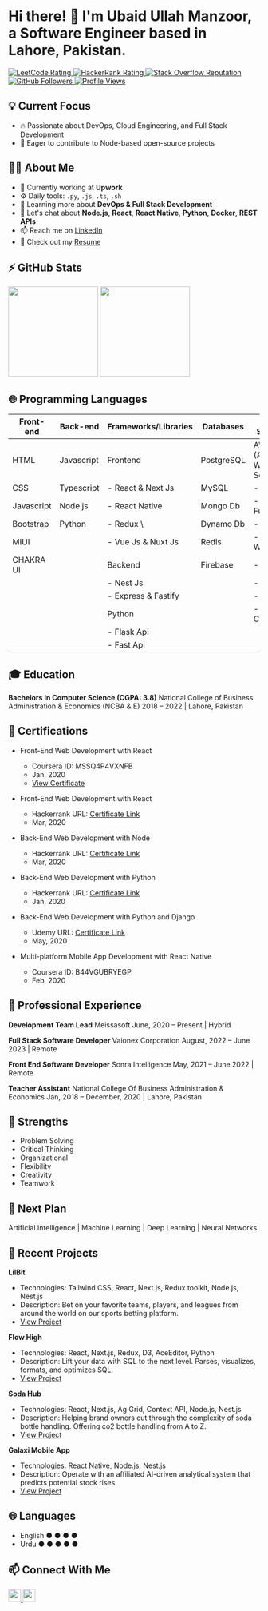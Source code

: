 <!-- Add Your Name and Intro Here -->
# Hi there! 👋 I'm Ubaid Ullah Manzoor, a Software Engineer based in Lahore, Pakistan.

<!-- Social Media Badges -->
<p align="left">
  <a href="https://leetcode.com/ubaidmanzoor987/">
    <img src="https://cp-logo.vercel.app/leetcode/ubaidmanzoor987" alt="LeetCode Rating" />
  </a>
  <a href="https://www.hackerrank.com/ubaidmanzoor789">
    <img src="https://raw.githubusercontent.com/sudiptob2/cf-stats/main/output/rating.svg" alt="HackerRank Rating" />
  </a>
  <a href="https://stackoverflow.com/users/9789238/m-ubaidullah-manzoor">
    <img alt="Stack Overflow Reputation" src="https://img.shields.io/stackexchange/stackoverflow/r/5921662?color=orange&label=reputation&logo=stackoverflow">
  </a>
  <a href="https://github.com/ubaidmanzoor987?tab=followers">
    <img alt="GitHub Followers" src="https://img.shields.io/github/followers/ubaidmanzoor987?color=green&logo=github">
  </a>
  <a href="https://github.com/ubaidmanzoor987/">
    <img src="https://komarev.com/ghpvc/?username=ubaidmanzoor987" alt="Profile Views" />
  </a>
</p>

<!-- Current Interests and Goals -->
## 💡 Current Focus
- :fire: Passionate about DevOps, Cloud Engineering, and Full Stack Development
- :calendar: Eager to contribute to Node-based open-source projects

<!-- Professional Info -->
## 👨‍💻 About Me
- 🏢 Currently working at **Upwork**
- ⚙️ Daily tools: `.py`, `.js`, `.ts`, `.sh`
- 🌱 Learning more about **DevOps & Full Stack Development**
- 💬 Let's chat about **Node.js**, **React**, **React Native**, **Python**,  **Docker**, **REST APIs**
- 📫 Reach me on [LinkedIn](https://www.linkedin.com/in/ubaidullah-manzoor/)
- 📝 Check out my [Resume](Resume.pdf)

<!-- GitHub Stats -->
## ⚡ GitHub Stats
<p align="left">
  <img height="180em" src="https://github-readme-stats.vercel.app/api?username=ubaidmanzoor987&show_icons=true&hide_border=true&&count_private=true&include_all_commits=true" /> 
  <img height="180em" src="https://github-readme-stats.vercel.app/api/top-langs/?username=ubaidmanzoor987&show_icons=true&hide_border=true&layout=compact&langs_count=15"/>
</p>

<!-- 🌐 Programming Languages -->
## 🌐 Programming Languages

| Front-end   | Back-end   | Frameworks/Libraries  | Databases         | Cloud Services            | Other           |
| ----------- | ---------- | --------------------- | ----------------- | ------------------------- |---------------- |
| HTML        | Javascript | Frontend              | PostgreSQL        | AWS (Amazon Web Services) | Git             |
| CSS         | Typescript |  - React & Next Js    | MySQL             |   - EC2                   | Docker          |
| Javascript  | Node.js    |  - React Native       | Mongo Db          |   - Lambda Function       | Jira            |
| Bootstrap   | Python     |  - Redux   \          | Dynamo Db         |   - S3                    | Clickup         |
| MIUI        |            |  - Vue Js & Nuxt Js   | Redis             |   - Cloud Watch           | Trello          |      
| CHAKRA UI   |            | Backend               | Firebase          |   - SLS                   |                 |
|             |            |  - Nest Js            |                   |   - SES                   |                 |
|             |            |  - Express & Fastify  |                   |   - CDK                   |                 |
|             |            | Python                |                   |   - Cloudfront            |                 |   
|             |            |  - Flask Api          |                   |                           |                 |   
|             |            |  - Fast Api           |                   |                           |                 |   

<!-- 🎓 Education -->
## 🎓 Education
**Bachelors in Computer Science (CGPA: 3.8)**
National College of Business Administration & Economics (NCBA & E)
2018 – 2022 | Lahore, Pakistan

<!-- 🚀 Certifications -->
## 🚀 Certifications
- Front-End Web Development with React
  - Coursera ID: MSSQ4P4VXNFB
  - Jan, 2020
  - [View Certificate](Add_Certificate_Link_Here)

- Front-End Web Development with React
  - Hackerrank URL: [Certificate Link](https://www.hackerrank.com/certificates/ae5d4af40ed8)
  - Mar, 2020

- Back-End Web Development with Node
  - Hackerrank URL: [Certificate Link](https://www.hackerrank.com/certificates/3ba54f8933eb)
  - Mar, 2020

- Back-End Web Development with Python
  - Hackerrank URL: [Certificate Link](https://www.hackerrank.com/certificates/1207ff9d5c52)
  - Jan, 2020

- Back-End Web Development with Python and Django
  - Udemy URL: [Certificate Link](shorturl.at/ckFGK)
  - May, 2020

- Multi-platform Mobile App Development with React Native
  - Coursera ID: B44VGUBRYEGP
  - Feb, 2020

<!-- 💼 Professional Experience -->
## 💼 Professional Experience
**Development Team Lead**
Meissasoft
June, 2020 – Present | Hybrid

**Full Stack Software Developer**
Vaionex Corporation
August, 2022 – June 2023 | Remote

**Front End Software Developer**
Sonra Intelligence
May, 2021 – June 2022 | Remote

**Teacher Assistant**
National College Of Business Administration & Economics
Jan, 2018 – December, 2020 | Lahore, Pakistan

<!-- 💪 Strengths -->
## 💪 Strengths
- Problem Solving
- Critical Thinking
- Organizational
- Flexibility
- Creativity
- Teamwork

<!-- 🎯 Next Plan -->
## 🎯 Next Plan
Artificial Intelligence | Machine Learning | Deep Learning | Neural Networks

<!-- 🚀 Recent Projects -->
## 🚀 Recent Projects
**LilBit**
- Technologies: Tailwind CSS, React, Next.js, Redux toolkit, Node.js, Nest.js
- Description: Bet on your favorite teams, players, and leagues from around the world on our sports betting platform.
- [View Project](https://lilbit.vaionex.cloud/)

**Flow High**
- Technologies: React, Next.js, Redux, D3, AceEditor, Python
- Description: Lift your data with SQL to the next level. Parses, visualizes, formats, and optimizes SQL.
- [View Project](https://fhdev.sonra.io/)

**Soda Hub**
- Technologies: React, Next.js, Ag Grid, Context API, Node.js, Nest.js
- Description: Helping brand owners cut through the complexity of soda bottle handling. Offering co2 bottle handling from A to Z.
- [View Project](https://app.sodahub.eu/)

**Galaxi Mobile App**
- Technologies: React Native, Node.js, Nest.js
- Description: Operate with an affiliated AI-driven analytical system that predicts potential stock rises.
- [View Project](https://play.google.com/store/apps/details?id=com.galaxi.android)

<!-- 🌐 Languages -->
## 🌐 Languages
- English ● ● ● ● 
- Urdu ● ● ● ● ●

<!-- Contact Info -->
## 📫 Connect With Me
<p align="left">
  <a href="https://www.linkedin.com/in/ubaidullah-manzoor/">
    <img src="https://img.shields.io/badge/LinkedIn-%230077B5.svg?&style=for-the-badge&logo=linkedin&logoColor=white" height=25>
  </a> 
  <a href="mailto:ubaidmanzoor987@gmail.com">
    <img src="https://img.shields.io/badge/Gmail-D14836?style=for-the-badge&logo=gmail&logoColor=white" height=25>
  </a>
</p>
